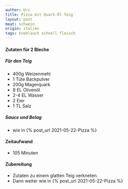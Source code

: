 ```yaml
---
author: Urs
title: Pizza mit Quark-Öl-Teig
layout: post
meat: schwein
origin: italien
tags: knoblauch schnell fleisch
---
```

#### Zutaten für 2 Bleche
##### Für den Teig
 * 400g Weizenmehl
 * 1 Tüte Backpulver
 * 200g Magerquark
 * 8 EL Olivenöl
 * 2-4 EL Wasser
 * 2 Eier
 * 1 TL Salz

##### Sauce und Belag
 * wie in {% post_url 2021-05-22-Pizza %}

#### Zeitaufwand
 * 105 Minuten

#### Zubereitung
 * Zutaten zu einem glatten Teig verkneten.
 * Dann weiter wie in {% post_url 2021-05-22-Pizza %}
